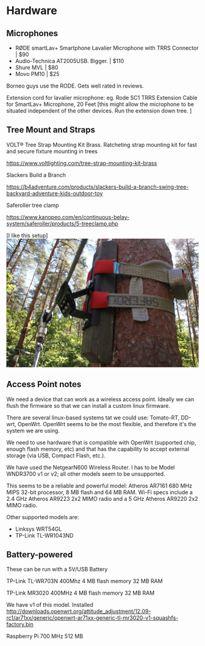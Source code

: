 # Hardware


## Microphones

* RØDE smartLav+ Smartphone Lavalier Microphone with TRRS Connector  | $90
* Audio-Technica AT2005USB. Bigger. | $110
* Shure MVL  |  $80
* Movo PM10  | $25

 Borneo guys use the RODE. Gets well rated in reviews.
 
 Extension cord for lavalier microphone:  eg. Rode SC1 TRRS Extension Cable for SmartLav+ Microphone, 20 Feet 
 [this might allow the microphone to be situated independent of the other devices. Run the extension down tree. ]
 
## Tree Mount and Straps
 
 VOLT® Tree Strap Mounting Kit Brass. Ratcheting strap mounting kit for fast and secure fixture mounting in trees
 
https://www.voltlighting.com/tree-strap-mounting-kit-brass

Slackers Build a Branch

 https://b4adventure.com/products/slackers-build-a-branch-swing-tree-backyard-adventure-kids-outdoor-toy
 
Saferoller tree clamp

https://www.kanopeo.com/en/continuous-belay-system/saferoller/products/5-treeclamp.php

[I like this setup]
![Saferoller tree clamp](images/saferoller-tree-clamp.jpg)

## Access Point notes

We need a device that can work as a wireless access point. Ideally we can flush
the firmware so that we can install a custom linux firmware.

There are several linux-based systems tat we could use: Tomato-RT, DD-wrt,
OpenWrt. OpenWrt seems to be the most flexible, and therefore it's the system
we are using.

We need to use hardware that is compatible with OpenWrt (supported chip, enough
flash memory, etc) and that has the capability to accept external storage (via
USB, Compact Flash, etc.).

We have used the NetgearN600 Wireless Router. I has to be Model WNDR3700 v1 or
v2; all other models seem to be unsupported.

This seems to be a reliable and powerful model: Atheros AR7161 680 MHz MIPS
32-bit processor, 8 MB flash and 64 MB RAM. Wi-Fi specs include a 2.4 GHz
Atheros AR9223 2x2 MIMO radio and a 5 GHz Atheros AR9220 2x2 MIMO radio.

Other supported models are:
 * Linksys WRT54GL
 * TP-Link TL-WR1043ND


## Battery-powered

These can be run with a 5V/USB Battery

TP-Link TL-WR703N
400Mhz
4 MB flash memory
32 MB RAM


TP-Link MR3020
400MHz
4 MB flash memory
32 MB RAM

We have v1 of this model. Installed
http://downloads.openwrt.org/attitude_adjustment/12.09-rc1/ar71xx/generic/openwrt-ar71xx-generic-tl-mr3020-v1-squashfs-factory.bin



Raspberry Pi
700 MHz
512 MB

